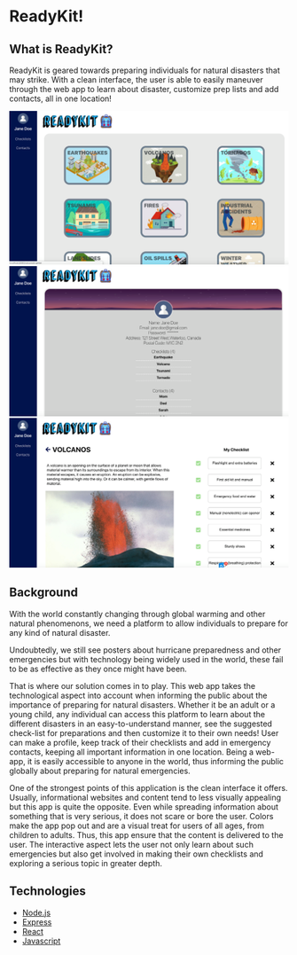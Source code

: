 # ReadyKit!

## What is ReadyKit?

ReadyKit is geared towards preparing individuals for natural disasters that may strike. With a clean interface, the user is able to easily maneuver through the web app to learn about disaster, customize prep lists and add contacts, all in one location!

![Home Screen](https://github.com/NASASpaceAppsHackathon/readyKit/blob/master/client/src/assets/screenshots/home.png)
![Profile Screen](https://github.com/NASASpaceAppsHackathon/readyKit/blob/master/client/src/assets/screenshots/profile.png)
![Checklist Screen](https://github.com/NASASpaceAppsHackathon/readyKit/blob/master/client/src/assets/screenshots/page.png)

## Background

With the world constantly changing through global warming and other natural phenomenons, we need a platform to allow individuals to prepare for any kind of natural disaster.

Undoubtedly, we still see posters about hurricane preparedness and other emergencies but with technology being widely used in the world, these fail to be as effective as they once might have been.

That is where our solution comes in to play. This web app takes the technological aspect into account when informing the public about the importance of preparing for natural disasters. Whether it be an adult or a young child, any individual can access this platform to learn about the different disasters in an easy-to-understand manner, see the suggested check-list for preparations and then customize it to their own needs! User can make a profile, keep track of their checklists and add in emergency contacts, keeping all important information in one location. Being a web-app, it is easily accessible to anyone in the world, thus informing the public globally about preparing for natural emergencies.

One of the strongest points of this application is the clean interface it offers. Usually, informational websites and content tend to less visually appealing but this app is quite the opposite. Even while spreading information about something that is very serious, it does not scare or bore the user. Colors make the app pop out and are a visual treat for users of all ages, from children to adults. Thus, this app ensure that the content is delivered to the user. The interactive aspect lets the user not only learn about such emergencies but also get involved in making their own checklists and exploring a serious topic in greater depth.

## Technologies

* [Node.js](https://nodejs.org/en/about/)
* [Express](https://expressjs.com/)
* [React](https://reactjs.org/)
* [Javascript](https://www.javascript.com/)

